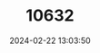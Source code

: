 ---
title: "10632"
category: "Hyomys dammermani"
draft: false
date: 2024-02-22 13:03:50
languages:
  English: ["Western White-eared Giant Rat"]
---